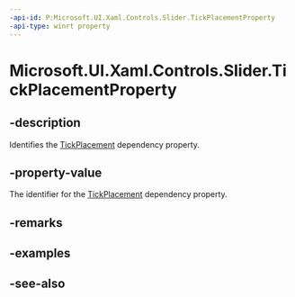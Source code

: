 ```yaml
---
-api-id: P:Microsoft.UI.Xaml.Controls.Slider.TickPlacementProperty
-api-type: winrt property
---
```


<!-- Property syntax
public Windows.UI.Xaml.DependencyProperty TickPlacementProperty { get; }
-->

# Microsoft.UI.Xaml.Controls.Slider.TickPlacementProperty

## -description
Identifies the [TickPlacement](slider_tickplacement.md) dependency property.

## -property-value
The identifier for the [TickPlacement](slider_tickplacement.md) dependency property.

## -remarks

## -examples

## -see-also
